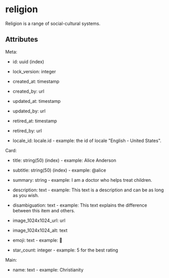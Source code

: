 # religion


Religion is a range of social-cultural systems.

## Attributes

Meta:

* id: uuid (index)

* lock_version: integer

* created_at: timestamp

* created_by: url

* updated_at: timestamp

* updated_by: url

* retired_at: timestamp

* retired_by: url

* locale_id: locale.id - example: the id of locale "English - United States".

Card:

* title: string(50) (index) - example: Alice Anderson

* subtitle: string(50) (index) - example: @alice

* summary: string - example: I am a doctor who helps treat children.

* description: text - example: This text is a description and can be as long as you wish.

* disambiguation: text - example: This text explains the difference between this item and others.

* image_1024x1024_url: url

* image_1024x1024_alt: text

* emoji: text - example: 🚀

* star_count: integer - example: 5 for the best rating

Main:

* name: text - example: Christianity

